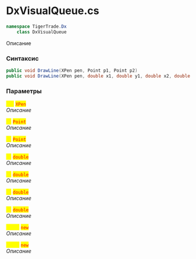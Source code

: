 
# DxVisualQueue.cs
```csharp
namespace TigerTrade.Dx  
    class DxVisualQueue
```

Описание

### Синтаксис
```csharp
public void DrawLine(XPen pen, Point p1, Point p2)
public void DrawLine(XPen pen, double x1, double y1, double x2, double y2)
```

### Параметры  
<mark style="color:yellow;">**`pen`**</mark> <mark style="color:red;">`XPen`</mark>  
 *Описание*  
  
<mark style="color:yellow;">**`p1`**</mark> <mark style="color:red;">`Point`</mark>  
 *Описание*  
  
<mark style="color:yellow;">**`p2`**</mark> <mark style="color:red;">`Point`</mark>  
 *Описание*  
  
<mark style="color:yellow;">**`x1`**</mark> <mark style="color:red;">`double`</mark>  
 *Описание*  
  
<mark style="color:yellow;">**`y1`**</mark> <mark style="color:red;">`double`</mark>  
 *Описание*  
  
<mark style="color:yellow;">**`x2`**</mark> <mark style="color:red;">`double`</mark>  
 *Описание*  
  
<mark style="color:yellow;">**`y2`**</mark> <mark style="color:red;">`double`</mark>  
 *Описание*  
  
<mark style="color:yellow;">**`Point`**</mark> <mark style="color:red;">`new`</mark>  
 *Описание*  
  
<mark style="color:yellow;">**`Point`**</mark> <mark style="color:red;">`new`</mark>  
 *Описание*  
  

                    
                    